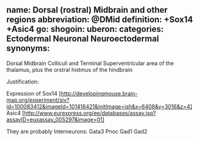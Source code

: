 name: Dorsal (rostral) Midbrain and other regions
abbreviation: @DMid
definition: +Sox14 +Asic4
go:
shogoin: 
uberon: 
categories: Ectodermal Neuronal Neuroectodermal
synonyms:
---

Dorsal Midbrain Colliculi and Terminal Superventricular area of the thalamus, plus the orstral histmus of the hindbrain

Justification:

Expression of 
Sox14 [http://developingmouse.brain-map.org/experiment/siv?id=100083412&imageId=101416421&initImage=ish&x=6408&y=3016&z=4]
Asic4 [http://www.eurexpress.org/ee/databases/assay.jsp?assayID=euxassay_005297&image=01]

They are probably Interneurons:
Gata3 Pnoc Gad1 Gad2
